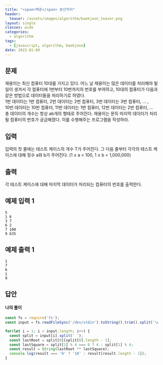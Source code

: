 ```yaml
---
title: "<span>백준</span> 분산처리"
header:
  teaser: /assets/images/algorithm/baekjoon_teaser.png
layout: single
classes: wide
categories:
  - algorithm
tags:
  - [javascript, algorithm, baekjoon]
date: 2022-01-09
---
```


## 문제
재용이는 최신 컴퓨터 10대를 가지고 있다. 어느 날 재용이는 많은 데이터를 처리해야 될 일이 생겨서 각 컴퓨터에 1번부터 10번까지의 번호를 부여하고, 10대의 컴퓨터가 다음과 같은 방법으로 데이터들을 처리하기로 하였다.  
1번 데이터는 1번 컴퓨터, 2번 데이터는 2번 컴퓨터, 3번 데이터는 3번 컴퓨터, ... ,  
10번 데이터는 10번 컴퓨터, 11번 데이터는 1번 컴퓨터, 12번 데이터는 2번 컴퓨터, ...  
총 데이터의 개수는 항상 ab개의 형태로 주어진다. 재용이는 문득 마지막 데이터가 처리될 컴퓨터의 번호가 궁금해졌다. 이를 수행해주는 프로그램을 작성하라.

## 입력
입력의 첫 줄에는 테스트 케이스의 개수 T가 주어진다. 그 다음 줄부터 각각의 테스트 케이스에 대해 정수 a와 b가 주어진다. (1 ≤ a < 100, 1 ≤ b < 1,000,000)

## 출력
각 테스트 케이스에 대해 마지막 데이터가 처리되는 컴퓨터의 번호를 출력한다.

## 예제 입력 1
```
5
1 6
3 7
6 2
7 100
9 635
```

## 예제 출력 1
```
1
7
6
1
9
```

## 답안
#### 나의 풀이
```javascript
const fs = require('fs');
const input = fs.readFileSync('/dev/stdin').toString().trim().split('\n');

for(let i = 1; i < input.length; i++) {
  const split = input[i].split(' ');
  const lastRoot = split[0][split[0].length - 1];
  const lastSquare = split[1] % 4 === 0 ? 4 : split[1] % 4;
  const result = String(lastRoot ** lastSquare);
  console.log(result === '0' ? '10' : result[result.length - 1]);
}
```